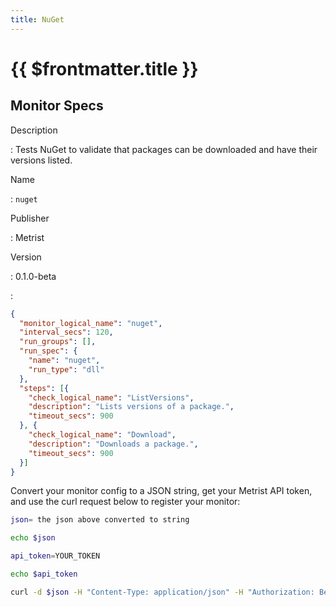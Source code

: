 ```yaml
---
title: NuGet
---
```


# {{ $frontmatter.title }}

## Monitor Specs

Description

: Tests NuGet to validate that packages can be downloaded and have their versions listed.

Name

: `nuget`

Publisher

: Metrist

Version

: 0.1.0-beta

: &nbsp;


<!--@include: /parts/_1.md-->


<!--@include: /parts/_2.md-->


<!--@include: /parts/_3.md-->





<!--@include: /parts/_4.md-->


```json
{
  "monitor_logical_name": "nuget",
  "interval_secs": 120,
  "run_groups": [],
  "run_spec": {
    "name": "nuget",
    "run_type": "dll"
  },
  "steps": [{
    "check_logical_name": "ListVersions",
    "description": "Lists versions of a package.",
    "timeout_secs": 900
  }, {
    "check_logical_name": "Download",
    "description": "Downloads a package.",
    "timeout_secs": 900
  }]
}
```




Convert your monitor config to a JSON string, get your Metrist API token, and use the curl request below to register your monitor:

```sh
json= the json above converted to string

echo $json

api_token=YOUR_TOKEN

echo $api_token

curl -d $json -H "Content-Type: application/json" -H "Authorization: Bearer $api_token" 'https://app.metrist.io/api/v0/monitor-config'

```

<!--@include: /parts/tips_api.md-->


<!--@include: /parts/_5.md-->


<!--@include: /parts/result.md-->